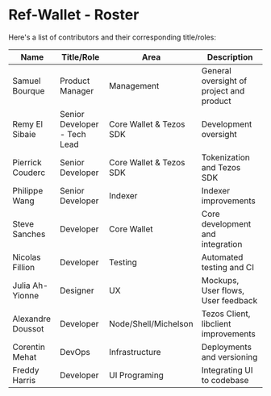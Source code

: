 # Ref-Wallet - Roster

Here's a list of contributors and their corresponding title/roles:

| Name | Title/Role | Area | Description |
|--|--|--|--|
| Samuel Bourque | Product Manager | Management | General oversight of project and product |
| Remy El Sibaie | Senior Developer - Tech Lead | Core Wallet & Tezos SDK | Development oversight |
| Pierrick Couderc | Senior Developer | Core Wallet & Tezos SDK | Tokenization and Tezos SDK |
| Philippe Wang | Senior Developer | Indexer | Indexer improvements |
| Steve Sanches | Developer | Core Wallet | Core development and integration |
| Nicolas Fillion | Developer | Testing | Automated testing and CI |
| Julia Ah-Yionne | Designer | UX | Mockups, User flows, User feedback |
| Alexandre Doussot | Developer | Node/Shell/Michelson | Tezos Client, libclient improvements |
| Corentin Mehat | DevOps | Infrastructure | Deployments and versioning |
| Freddy Harris | Developer | UI Programing | Integrating UI to codebase |
